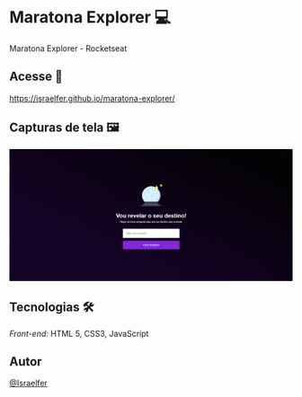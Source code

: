 # Maratona Explorer 💻

Maratona Explorer - Rocketseat

## Acesse 👀

https://israelfer.github.io/maratona-explorer/

## Capturas de tela 🖼️

![Screen One](./assets/print.png?raw=true 'screenshot')

## Tecnologias 🛠️

_Front-end:_ HTML 5, CSS3, JavaScript

## Autor

[@Israelfer](https://www.github.com/Israelfer)
